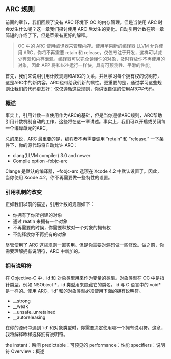 ## ARC 规则

前面的章节，我们回顾了没有 ARC 环境下 OC 的内存管理。但是当使用 ARC 时会发生什么呢？这一章我们探讨使用 ARC 后发生的变化。自动引用计数在第一章简短的介绍了下，但是苹果有更好的解释。

> OC 中的 ARC 使用编译器来管理内存。使用苹果新的编译器 LLVM 允许使用 ARC，你将不再需要 retain 和 release，仅仅专注于开发，这样可以减少奔溃和内存泄漏。编译器可以完全读懂你的对象，及时释放你不再使用的对象，因此 APP 将和以往运行一样快，具有可预测性、平滑的性能。

首先，我们来说明引用计数规则和ARC的关系，并且学习每个拥有权的说明符，这是ARC中的新内容。ARC也带给我们新的属性。更重要的是，通过学习这些规则让我们的代码更友好：仅仅遵循这些规则，你讲很自信的使用ARC写代码。

### 概述
事实上，引用计数一直使用作为ARC的基础，但是当你遵循ARC规则，ARC帮助引用计数机制自动的工作，这些将在这一章讲述。事实上，我们可以开启或关闭每一个编译单元的ARC。总的来说，ARC 最重要的是，编程者不再需要调用 “retain” 和 “release.” 一下条件下，你的源代码将自动允许 ARC：

- clang(LLVM compiler) 3.0 and newer
- Compile option –fobjc-arcClange 是默认的编译器，–fobjc-arc 选项在 Xcode 4.2 中默认设置了。因此，当你使用 Xcode 4.2，你不再需要做一些特性的设置。

### 引用机制的改变

正如我们以前的描述，引用计数的规则如下：

- 你拥有了你所创建的对象
- 通过 reatin 来拥有一个对象
- 不再需要的时候，你需要释放对一个对象的拥有权
- 不能释放你不再拥有的对象

尽管使用了 ARC 这些规则一直实用。但是你需要对源码做一些修改。做之前，你需要理解拥有说明符，ARC 中新加的。 
### 拥有说明符

在 Objective-C 中，id 和 对象类型用来作为变量的类型。对象类型在 OC 中是指针类型，例如 NSObject \*，id 类型用来隐藏它的类名。id 与 C 语言中的 void* 是一样的。使用 ARC，‘id’ 和的对象类型必须使用下面的拥有说明符。
- __strong- __weak- __unsafe_unretained   
- __autoreleasing

在你的源码中遇到 ‘id’ 和对象类型时，你需要决定使用哪一个拥有说明符。这章，我将解释咋样选择拥有说明符。the instant：瞬间
predictable：可预见的
performance：性能
specifiers：说明符
Overview：概述